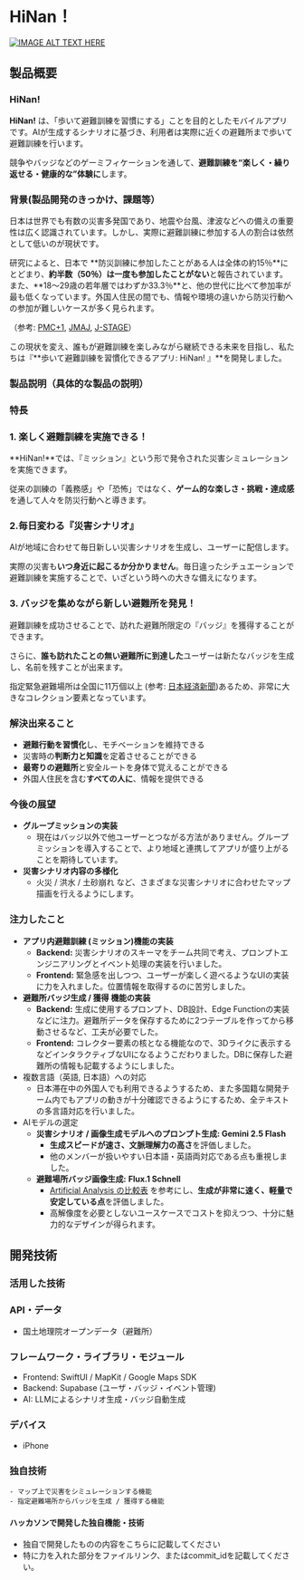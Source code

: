 # HiNan！

[![IMAGE ALT TEXT HERE](https://jphacks.com/wp-content/uploads/2025/05/JPHACKS2025_ogp.jpg)](https://www.youtube.com/watch?v=lA9EluZugD8)

## 製品概要

### HiNan!

**HiNan!** は、「歩いて避難訓練を習慣にする」ことを目的としたモバイルアプリです。AIが生成するシナリオに基づき、利用者は実際に近くの避難所まで歩いて避難訓練を行います。

競争やバッジなどのゲーミフィケーションを通して、**避難訓練を“楽しく・繰り返せる・健康的な”体験に**します。

### 背景(製品開発のきっかけ、課題等）

日本は世界でも有数の災害多発国であり、地震や台風、津波などへの備えの重要性は広く認識されています。しかし、実際に避難訓練に参加する人の割合は依然として低いのが現状です。

研究によると、日本で **防災訓練に参加したことがある人は全体の約15％**にとどまり、**約半数（50％）は一度も参加したことがない**と報告されています。また、**18〜29歳の若年層ではわずか33.3％**と、他の世代に比べて参加率が最も低くなっています。外国人住民の間でも、情報や環境の違いから防災行動への参加が難しいケースが多く見られます。

（参考: [PMC+1](https://pmc.ncbi.nlm.nih.gov/articles/PMC11543362/?utm_source=chatgpt.com), [JMAJ](https://www.jmaj.jp/download.php?id=10.31662%2Fjmaj.2024-0049&utm_source=chatgpt.com), [J-STAGE](https://www.jstage.jst.go.jp/article/itel/2/1/2_2.1.Trans.p007/_pdf?utm_source=chatgpt.com)）

この現状を変え、誰もが避難訓練を楽しみながら継続できる未来を目指し、私たちは『**歩いて避難訓練を習慣化できるアプリ: HiNan! 』**を開発しました。

### 製品説明（具体的な製品の説明）

### 特長

### 1. 楽しく避難訓練を実施できる！

**HiNan!**では、『ミッション』という形で発令された災害シミュレーションを実施できます。

従来の訓練の「義務感」や「恐怖」ではなく、**ゲーム的な楽しさ・挑戦・達成感**を通して人々を防災行動へと導きます。

### 2.毎日変わる『災害シナリオ』

AIが地域に合わせて毎日新しい災害シナリオを生成し、ユーザーに配信します。

実際の災害も**いつ身近に起こるか分かりません**。毎日違ったシチュエーションで避難訓練を実施することで、いざという時への大きな備えになります。

### 3. バッジを集めながら新しい避難所を発見！

避難訓練を成功させることで、訪れた避難所限定の『バッジ』を獲得することができます。

さらに、**誰も訪れたことの無い避難所に到達した**ユーザーは新たなバッジを生成し、名前を残すことが出来ます。

指定緊急避難場所は全国に11万個以上 (参考: [日本経済新聞](https://www.nikkei.com/article/DGXZQOUE080NW0Y4A100C2000000/#:~:text=%E7%B7%8F%E5%8B%99%E7%9C%81%E6%B6%88%E9%98%B2%E5%BA%81%E3%81%AB%E3%82%88%E3%82%8B,%E3%81%8C%E6%8C%87%E5%AE%9A%E3%81%97%E3%81%A6%E3%81%84%E3%82%8B%E3%80%82))あるため、非常に大きなコレクション要素となっています。

### 解決出来ること

- **避難行動を習慣化**し、モチベーションを維持できる
- 災害時の**判断力と知識**を定着させることができる
- **最寄りの避難所**と安全ルートを身体で覚えることができる
- 外国人住民を含む**すべての人に**、情報を提供できる

### 今後の展望

- **グループミッションの実装**
    - 現在はバッジ以外で他ユーザーとつながる方法がありません。グループミッションを導入することで、より地域と連携してアプリが盛り上がることを期待しています。
- **災害シナリオ内容の多様化**
    - 火災 / 洪水 / 土砂崩れ など、さまざまな災害シナリオに合わせたマップ描画を行えるようにします。

### 注力したこと

- **アプリ内避難訓練 (ミッション)機能の実装**
    - **Backend:** 災害シナリオのスキーマをチーム共同で考え、プロンプトエンジニアリングとイベント処理の実装を行いました。
    - **Frontend:** 緊急感を出しつつ、ユーザーが楽しく遊べるようなUIの実装に力を入れました。位置情報を取得するのに苦労しました。
- **避難所バッジ生成 / 獲得 機能の実装**
    - **Backend:** 生成に使用するプロンプト、DB設計、Edge Functionの実装などに注力。避難所データを保存するために2つテーブルを作ってから移動させるなど、工夫が必要でした。
    - **Frontend:** コレクター要素の核となる機能なので、3Dライクに表示するなどインタラクティブなUIになるようこだわりました。DBに保存した避難所の情報も記載するようにしました。
- 複数言語（英語, 日本語）への対応
    - 日本滞在中の外国人でも利用できるようするため、また多国籍な開発チーム内でもアプリの動きが十分確認できるようにするため、全テキストの多言語対応を行いました。
- AIモデルの選定
    - **災害シナリオ / 画像生成モデルへのプロンプト生成: Gemini 2.5 Flash**
        - **生成スピードが速さ、文脈理解力の高さ**を評価しました。
        - 他のメンバーが扱いやすい日本語・英語両対応である点も重視しました。
    - **避難場所バッジ画像生成:** **Flux.1 Schnell**
        - [Artificial Analysis の比較表](https://artificialanalysis.ai/image/models) を参考にし、**生成が非常に速く、軽量で安定している点**を評価しました。
        - 高解像度を必要としないユースケースでコストを抑えつつ、十分に魅力的なデザインが得られます。

## 開発技術

### 活用した技術

### API・データ

- 国土地理院オープンデータ（避難所）

### フレームワーク・ライブラリ・モジュール

- Frontend: SwiftUI / MapKit / Google Maps SDK
- Backend: Supabase (ユーザ・バッジ・イベント管理)
- AI: LLMによるシナリオ生成・バッジ自動生成

### デバイス

- iPhone

### 独自技術
    - マップ上で災害をシミュレーションする機能
    - 指定避難場所からバッジを生成 / 獲得する機能
    
#### ハッカソンで開発した独自機能・技術
* 独自で開発したものの内容をこちらに記載してください
* 特に力を入れた部分をファイルリンク、またはcommit_idを記載してください。
